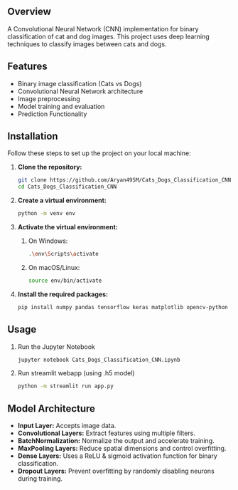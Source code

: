 ## Overview
A Convolutional Neural Network (CNN) implementation for binary classification of cat and dog images. This project uses deep learning techniques to classify images between cats and dogs.

## Features
* Binary image classification (Cats vs Dogs)
* Convolutional Neural Network architecture
* Image preprocessing
* Model training and evaluation
* Prediction Functionality

## Installation
Follow these steps to set up the project on your local machine:

1. **Clone the repository:**
   
   ```bash
   git clone https://github.com/Aryan49SM/Cats_Dogs_Classification_CNN.git
   cd Cats_Dogs_Classification_CNN
   
3. **Create a virtual environment:**
   ```bash
   python -m venv env
   
5. **Activate the virtual environment:**
   
   1. On Windows:
      
      ```bash
      .\env\Scripts\activate
      
    3. On macOS/Linux:
       ```bash
       source env/bin/activate
       
7. **Install the required packages:**
   
   ```bash
   pip install numpy pandas tensorflow keras matplotlib opencv-python Pillow scikit-learn

## Usage

1. Run the Jupyter Notebook
   
    ```bash
    jupyter notebook Cats_Dogs_Classification_CNN.ipynb
    ```

2. Run streamlit webapp (using .h5 model)
   
   ```bash
   python -m streamlit run app.py
   ```

## Model Architecture
* **Input Layer:** Accepts image data.
* **Convolutional Layers:** Extract features using multiple filters.
* **BatchNormalization:** Normalize the output and accelerate training.
* **MaxPooling Layers:** Reduce spatial dimensions and control overfitting.
* **Dense Layers:** Uses a ReLU & sigmoid activation function for binary classification.
* **Dropout Layers:** Prevent overfitting by randomly disabling neurons during training.
    
